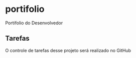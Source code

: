 # portifolio
Portifolio do Desenvolvedor

## Tarefas

O controle de tarefas desse projeto será realizado no GitHub
